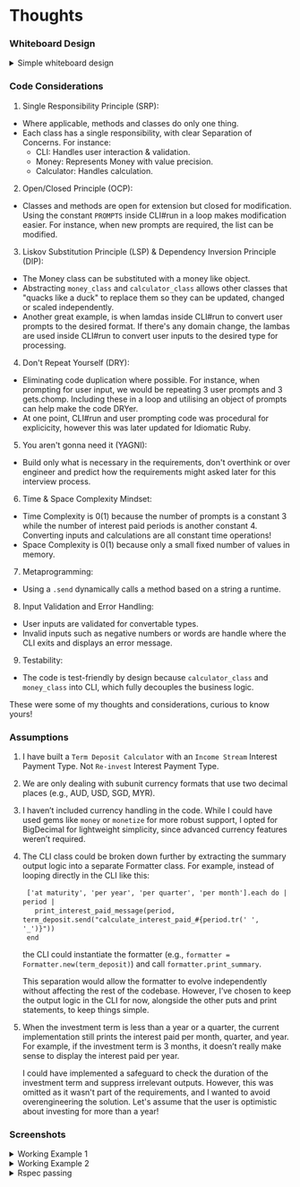 # Thoughts

### Whiteboard Design

<details> 
<summary>Simple whiteboard design</summary>

![Alt text](./images/simple_whiteboard_design.png)

</details>

### Code Considerations

1. Single Responsibility Principle (SRP):

- Where applicable, methods and classes do only one thing.
- Each class has a single responsibility, with clear Separation of Concerns. For instance:
  - CLI: Handles user interaction & validation.
  - Money: Represents Money with value precision.
  - Calculator: Handles calculation.

2. Open/Closed Principle (OCP):

- Classes and methods are open for extension but closed for modification. Using the constant `PROMPTS` inside CLI#run in a loop makes modification easier. For instance, when new prompts are required, the list can be modified.

3. Liskov Substitution Principle (LSP) & Dependency Inversion Principle (DIP):

- The Money class can be substituted with a money like object.
- Abstracting `money_class` and `calculator_class` allows other classes that "quacks like a duck" to replace them so they can be updated, changed or scaled independently.
- Another great example, is when lamdas inside CLI#run to convert user prompts to the desired format. If there's any domain change, the lambas are used inside CLI#run to convert user inputs to the desired type for processing.

4. Don't Repeat Yourself (DRY):

- Eliminating code duplication where possible. For instance, when prompting for user input, we would be repeating 3 user prompts and 3 gets.chomp. Including these in a loop and utilising an object of prompts can help make the code DRYer.
- At one point, CLI#run and user prompting code was procedural for explicicity, however this was later updated for Idiomatic Ruby.

5. You aren't gonna need it (YAGNI):

- Build only what is necessary in the requirements, don't overthink or over engineer and predict how the requirements might asked later for this interview process.

6. Time & Space Complexity Mindset:

- Time Complexity is 0(1) because the number of prompts is a constant 3 while the number of interest paid periods is another constant 4. Converting inputs and calculations are all constant time operations!
- Space Complexity is 0(1) because only a small fixed number of values in memory.

7. Metaprogramming:

- Using a `.send` dynamically calls a method based on a string a runtime.

8. Input Validation and Error Handling:

- User inputs are validated for convertable types.
- Invalid inputs such as negative numbers or words are handle where the CLI exits and displays an error message.

9. Testability:

- The code is test-friendly by design because `calculator_class` and `money_class` into CLI, which fully decouples the business logic.

These were some of my thoughts and considerations, curious to know yours!

### Assumptions

1. I have built a `Term Deposit Calculator` with an `Income Stream` Interest Payment Type. Not `Re-invest` Interest Payment Type.

2. We are only dealing with subunit currency formats that use two decimal places (e.g., AUD, USD, SGD, MYR).

3. I haven’t included currency handling in the code. While I could have used gems like `money` or `monetize` for more robust support, I opted for BigDecimal for lightweight simplicity, since advanced currency features weren’t required.

4. The CLI class could be broken down further by extracting the summary output logic into a separate Formatter class. For example, instead of looping directly in the CLI like this:

   ```
    ['at maturity', 'per year', 'per quarter', 'per month'].each do | period |
      print_interest_paid_message(period, term_deposit.send("calculate_interest_paid_#{period.tr(' ', '_')}"))
    end
   ```

   the CLI could instantiate the formatter (e.g., `formatter = Formatter.new(term_deposit)`) and call `formatter.print_summary`.

   This separation would allow the formatter to evolve independently without affecting the rest of the codebase. However, I’ve chosen to keep the output logic in the CLI for now, alongside the other puts and print statements, to keep things simple.

5. When the investment term is less than a year or a quarter, the current implementation still prints the interest paid per month, quarter, and year. For example, if the investment term is 3 months, it doesn’t really make sense to display the interest paid per year.

   I could have implemented a safeguard to check the duration of the investment term and suppress irrelevant outputs. However, this was omitted as it wasn't part of the requirements, and I wanted to avoid overengineering the solution. Let's assume that the user is optimistic about investing for more than a year!

### Screenshots

<details> 
<summary>Working Example 1</summary>

CLI
![Alt text](./images/cli-example-1.png)

Bendigo Website
![Alt text](./images/web-example-1.png)

</details>

<details>

<summary>Working Example 2</summary>

CLI
![Alt text](./images/cli-example-2.png)

Bendigo Website
![Alt text](./images/web-example-2.png)

</details>

<details> 
<summary>Rspec passing</summary>

![Alt text](./images/rspec.png)

</details>
